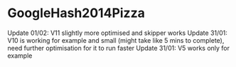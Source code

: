 # GoogleHash2014Pizza
Update 01/02: V11 slightly more optimised and skipper works
Update 31/01: V10 is working for example and small (might take like 5 mins to complete), need further optimisation for it to run faster
Update 31/01: V5 works only for example
